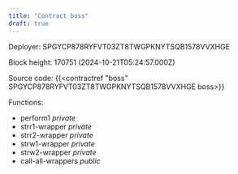 ```yaml
---
title: "Contract boss"
draft: true
---
```

Deployer: SPGYCP878RYFVT03ZT8TWGPKNYTSQB1578VVXHGE


 



Block height: 170751 (2024-10-21T05:24:57.000Z)

Source code: {{<contractref "boss" SPGYCP878RYFVT03ZT8TWGPKNYTSQB1578VVXHGE boss>}}

Functions:

* perform1 _private_
* strr1-wrapper _private_
* strr2-wrapper _private_
* strw1-wrapper _private_
* strw2-wrapper _private_
* call-all-wrappers _public_
